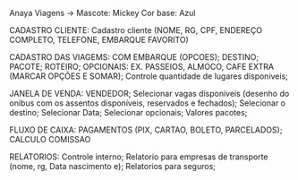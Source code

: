 Anaya Viagens
->
Mascote: Mickey
Cor base: Azul

CADASTRO CLIENTE: 
Cadastro cliente (NOME, RG, CPF, ENDEREÇO COMPLETO, TELEFONE, EMBARQUE FAVORITO) 

CADASTRO DAS VIAGEMS:
COM EMBARQUE (OPCOES); 
DESTINO; 
PACOTE; 
ROTEIRO; 
OPCIONAIS: EX. PASSEIOS, ALMOCO, CAFE EXTRA (MARCAR OPÇÕES E SOMAR); 
Controle quantidade de lugares disponiveis; 
  
JANELA DE VENDA:
VENDEDOR; 
Selecionar vagas disponiveis (desenho do onibus com os assentos disponíveis, reservados e fechados); 
Selecionar o destino; 
Selecionar Data; 
Selecionar opcionais; 
Valores pacotes; 

FLUXO DE CAIXA: 
PAGAMENTOS (PIX, CARTAO, BOLETO, PARCELADOS); 
CALCULO COMISSAO

RELATORIOS:
Controle interno; 
Relatorio para empresas de transporte (nome, rg, Data nascimento e); 
Relatorios para seguros; 
